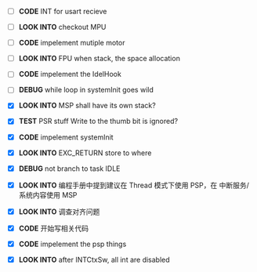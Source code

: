 - [ ] **CODE**
    INT for usart recieve

- [ ] **LOOK INTO**
    checkout MPU

- [ ] **CODE**
    impelement mutiple motor

- [ ] **LOOK INTO**
    FPU when stack, the space allocation

- [ ] **CODE**
    impelement the IdelHook

- [ ] **DEBUG**
    while loop in systemInit goes wild

- [x] **LOOK INTO**
    MSP shall have its own stack?

- [x] **TEST**
    PSR stuff
    Write to the thumb bit is ignored?

- [x] **CODE**
impelement systemInit

- [x] **LOOK INTO**
    EXC_RETURN store to where

- [x] **DEBUG**
    not branch to task IDLE 

- [x] **LOOK INTO**
    编程手册中提到建议在 Thread 模式下使用 PSP，在
    中断服务/系统内容使用 MSP

- [x] **LOOK INTO**
    调查对齐问题

- [x] **CODE**
    开始写相关代码

- [x] **CODE**
    impelement the psp things

- [x] **LOOK INTO**
    after INTCtxSw, all int are disabled

